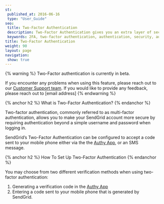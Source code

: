 ```yaml
---
st:
 published_at: 2016-06-16
 type: "User_Guide"
seo:
 title: Two-Factor Authentication
 description: Two-Factor Authentication gives you an extra layer of security to protect your SendGrid account.
 keywords: 2FA, two-factor authentication, authentication, security, authy
title: Two-Factor Authentication
weight: 90
layout: page
navigation:
 show: true
---
```


{% warning %}
Two-Factor authentication is currently in beta.

If you encounter any problems when using this feature, please reach out to our [Customer Support team](https://support.sendgrid.com/hc/en-us). If you would like to provide any feedback, please reach out to [email address]
{% endwarning %}

{% anchor h2 %}
What is Two-Factor Authentication?
{% endanchor %}

Two-factor authentication, commonly referred to as multi-factor authentication, allows you to make your SendGrid account more secure by requiring authentication beyond a simple username and password when logging in.

SendGrid’s Two-Factor Authentication can be configured to accept a code sent to your mobile phone either via the the [Authy App](https://www.authy.com/app/mobile/), or an SMS message.

{% anchor h2 %}
How To Set Up Two-Factor Authentication
{% endanchor %}

You may choose from two different verification methods when using two-factor authentication:

1. Generating a verification code in the [Authy App](https://www.authy.com/app/mobile/)
2. Entering a code sent to your mobile phone that is generated by SendGrid.
